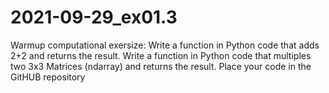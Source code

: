 # 2021-09-29_ex01.3
Warmup computational exersize: 
Write a function in Python code that adds 2+2 and returns the result.
Write a function in Python code that multiples two 3x3 Matrices (ndarray) and returns the result.
Place your code in the GitHUB repository
